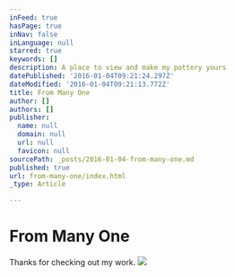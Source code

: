```yaml
---
inFeed: true
hasPage: true
inNav: false
inLanguage: null
starred: true
keywords: []
description: A place to view and make my pottery yours
datePublished: '2016-01-04T09:21:24.297Z'
dateModified: '2016-01-04T09:21:13.772Z'
title: From Many One
author: []
authors: []
publisher:
  name: null
  domain: null
  url: null
  favicon: null
sourcePath: _posts/2016-01-04-from-many-one.md
published: true
url: from-many-one/index.html
_type: Article

---
```

# From Many One

Thanks for checking out my work.
![](https://the-grid-user-content.s3-us-west-2.amazonaws.com/feacf154-478a-4785-8c6d-3a11e909060f.JPG)